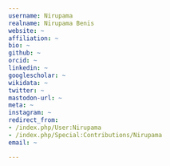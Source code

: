 ```yaml
---
username: Nirupama
realname: Nirupama Benis
website: ~
affiliation: ~
bio: ~
github: ~
orcid: ~
linkedin: ~
googlescholar: ~
wikidata: ~
twitter: ~
mastodon-url: ~
meta: ~
instagram: ~
redirect_from:
- /index.php/User:Nirupama
- /index.php/Special:Contributions/Nirupama
email: ~

---
```

